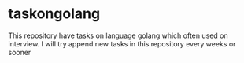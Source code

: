 # taskongolang
This repository have tasks on language golang which often used on interview.
I will try append new tasks in this repository every weeks or sooner